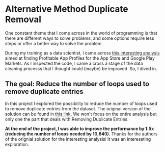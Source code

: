 # Alternative Method Duplicate Removal

One constant theme that I come across in the world of programming is that there are different ways to solve problems, and some options require less steps or offer a better way to solve the problem.

During my training as a data scientist, I came across [this interesting analysis](https://github.com/dataquestio/solutions/blob/master/Mission350Solutions.ipynb) aimed at finding Profitable App Profiles for the App Store and Google Play Markets. As I inspected the code, I came a cross a stage of the data cleaning processs that I thought could (maybe) be improved. So, I dived in.

## The goal: Reduce the number of loops used to remove duplicate entries

In this project I explored the possibility to reduce the number of loops used to remove duplicate entries from the dataset. The original version of the solution can be found in [this link](https://github.com/dataquestio/solutions/blob/master/Mission350Solutions.ipynb). We won't focus on the entire analysis but only one the part that deals with Removing Duplicate Entries.

**At the end of the project, I was able to improve the performance by 1.5x (reducing the number of loops needed by 10,840).** Thanks for the authors of the orignial solution for the interesting analysis! It was an intereseting exploration.
